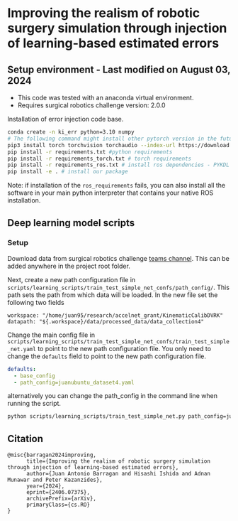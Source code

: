 # Improving the realism of robotic surgery simulation through injection of learning-based estimated errors

## Setup environment - Last modified on August 03, 2024


* This code was tested with an anaconda virtual environment.
* Requires surgical robotics challenge version: 2.0.0

Installation of error injection code base.
```bash
conda create -n ki_err python=3.10 numpy
# The following command might install other pytorch version in the future. For now it is pytorch 2.4.0
pip3 install torch torchvision torchaudio --index-url https://download.pytorch.org/whl/cu124 
pip install -r requirements.txt #python requirements
pip install -r requirements_torch.txt # torch requirements
pip install -r requirements_ros.txt # install ros dependencies - PYKDL needs to be compiled usually so this will take some time ~ 2-5min
pip install -e . # install our package
```

Note: if installation of the `ros_requirements` fails, you can also install all the software in your main python interpreter that contains your native ROS installation.


## Deep learning model scripts 

### Setup
Download data from surgical robotics challenge [teams channel](https://livejohnshopkins.sharepoint.com/:f:/r/sites/Surgicalroboticschallenge/Shared%20Documents/dvrk%20error%20injection%20project/processed_data?csf=1&web=1&e=CF4JPc). This can be added anywhere in the project root folder.

Next, create a new path configuration file in `scripts/learning_scripts/train_test_simple_net_confs/path_config/`. This path sets the path from which data will be loaded. In the new file set the following two fields

```
workspace: "/home/juan95/research/accelnet_grant/KinematicCalibDVRK"
datapath: "${.workspace}/data/processed_data/data_collection4"
```

Change the main config file in `scripts/learning_scripts/train_test_simple_net_confs/train_test_simple_net.yaml` to point to the new path configuration file. You only need to change the `defaults` field to point to the new path configuration file.

```yaml
defaults:
  - base_config
  - path_config=juanubuntu_dataset4.yaml 
```

alternatively you can change the path_config in the command line when running the script.

```bash
python scripts/learning_scripts/train_test_simple_net.py path_config=juanubuntu_dataset4.yaml 
```


## Citation

```
@misc{barragan2024improving,
      title={Improving the realism of robotic surgery simulation through injection of learning-based estimated errors}, 
      author={Juan Antonio Barragan and Hisashi Ishida and Adnan Munawar and Peter Kazanzides},
      year={2024},
      eprint={2406.07375},
      archivePrefix={arXiv},
      primaryClass={cs.RO}
}
```
